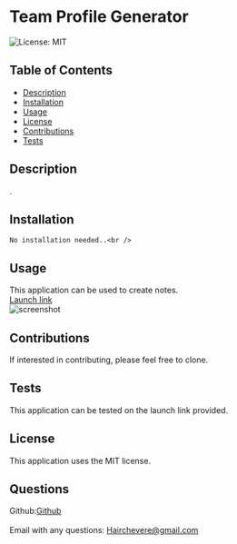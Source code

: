 <h1 class="center">Team Profile Generator</h1>

  ![License: MIT](https://img.shields.io/badge/License-MIT-yellow.svg)<br />

  ## Table of Contents
  - [Description](#description)
  - [Installation](#installation)
  - [Usage](#usage)
  - [License](#license)
  - [Contributions](#contributions)
  - [Tests](#tests)

## Description
  .<br />

  ## Installation
    No installation needed..<br />

  ## Usage
  This application can be used to create notes.<br />
  [Launch link]()<br />
  ![screenshot]()<br />

  ## Contributions
  If interested in contributing, please feel free to clone.<br />

  ## Tests
  This application can be tested on the launch link provided.<br />
  
  ## License
  This application uses the MIT license.<br />


  ## Questions
  Github:[Github](https://github.com/LuisChevere)<br />
  <br />
  Email with any questions: Hairchevere@gmail.com
